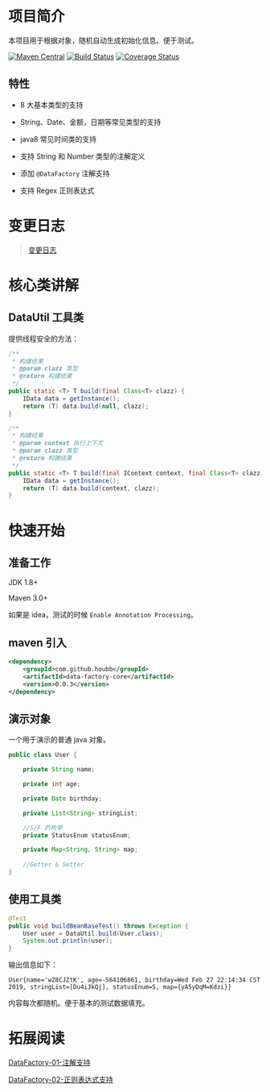 # 项目简介

本项目用于根据对象，随机自动生成初始化信息。便于测试。

[![Maven Central](https://maven-badges.herokuapp.com/maven-central/com.github.houbb/data-factory/badge.svg)](http://mvnrepository.com/artifact/com.github.houbb/data-factory)
[![Build Status](https://www.travis-ci.org/houbb/data-factory.svg?branch=master)](https://www.travis-ci.org/houbb/data-factory?branch=master)
[![Coverage Status](https://coveralls.io/repos/github/houbb/data-factory/badge.svg?branch=master)](https://coveralls.io/github/houbb/data-factory?branch=master)

## 特性

- 8 大基本类型的支持

- String、Date、金额，日期等常见类型的支持

- java8 常见时间类的支持

- 支持 String 和 Number 类型的注解定义

- 添加 `@DataFactory` 注解支持 

- 支持 Regex 正则表达式

# 变更日志

> [变更日志](doc/CHANGELOG.md)

# 核心类讲解

## DataUtil 工具类

提供线程安全的方法：

```java
/**
 * 构建结果
 * @param clazz 类型
 * @return 构建结果
 */
public static <T> T build(final Class<T> clazz) {
    IData data = getInstance();
    return (T) data.build(null, clazz);
}

/**
 * 构建结果
 * @param context 执行上下文
 * @param clazz 类型
 * @return 构建结果
 */
public static <T> T build(final IContext context, final Class<T> clazz) {
    IData data = getInstance();
    return (T) data.build(context, clazz);
}
```

# 快速开始

## 准备工作

JDK 1.8+

Maven 3.0+ 

如果是 idea，测试的时候 `Enable Annotation Processing`。

## maven 引入

```xml
<dependency>
    <groupId>com.github.houbb</groupId>
    <artifactId>data-factory-core</artifactId>
    <version>0.0.3</version>
</dependency>
```

## 演示对象

一个用于演示的普通 java 对象。

```java
public class User {

    private String name;

    private int age;

    private Date birthday;

    private List<String> stringList;

    //S/F 的枚举
    private StatusEnum statusEnum;

    private Map<String, String> map;
    
    //Getter & Setter
}
```

## 使用工具类

```java
@Test
public void buildBeanBaseTest() throws Exception {
    User user = DataUtil.build(User.class);
    System.out.println(user);
}
```

输出信息如下：

```
User{name='wZ8CJZtK', age=-564106861, birthday=Wed Feb 27 22:14:34 CST 2019, stringList=[Du4iJkQj], statusEnum=S, map={yA5yDqM=Kdzi}}
```

内容每次都随机。便于基本的测试数据填充。

# 拓展阅读

[DataFactory-01-注解支持](doc/blog/DataFactory-01-注解支持.md)

[DataFactory-02-正则表达式支持](doc/blog/DataFactory-02-正则表达式支持.md)